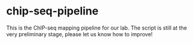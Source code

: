 # chip-seq-pipeline
This is the ChIP-seq mapping pipeline for our lab. The script is still at the very preliminary stage, please let us know how to improve!
